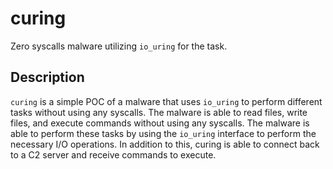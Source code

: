 # curing
Zero syscalls malware utilizing `io_uring` for the task.

## Description
`curing` is a simple POC of a malware that uses `io_uring` to perform different tasks without using any syscalls. The malware is able to read files, write files, and execute commands without using any syscalls. The malware is able to perform these tasks by using the `io_uring` interface to perform the necessary I/O operations. In addition to this, curing is able to connect back to a C2 server and receive commands to execute.
